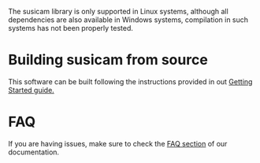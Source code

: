 The susicam library is only supported in Linux systems, although all dependencies are also available in Windows systems,
compilation in such systems has not been properly tested. 

# Building susicam from source
This software can be built following the instructions provided in out [Getting Started guide.](https://imsy.pages.dkfz.de/issi/susicam/getting_started.html)

# FAQ
If you are having issues, make sure to check the [FAQ section](https://imsy.pages.dkfz.de/issi/susicam/faq.html) of our documentation. 
